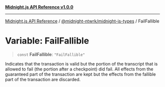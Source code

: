 [**Midnight.js API Reference v1.0.0**](../../../README.md)

***

[Midnight.js API Reference](../../../packages.md) / [@midnight-ntwrk/midnight-js-types](../README.md) / FailFallible

# Variable: FailFallible

> `const` **FailFallible**: `"FailFallible"`

Indicates that the transaction is valid but the portion of the transcript
that is allowed to fail (the portion after a checkpoint) did fail. All effects
from the guaranteed part of the transaction are kept but the effects from the
fallible part of the transaction are discarded.
